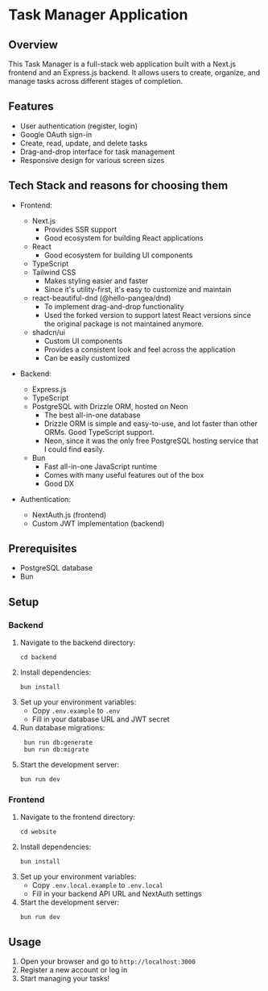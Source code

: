 # Task Manager Application

## Overview
This Task Manager is a full-stack web application built with a Next.js frontend and an Express.js backend. It allows users to create, organize, and manage tasks across different stages of completion.

## Features
- User authentication (register, login)
- Google OAuth sign-in
- Create, read, update, and delete tasks
- Drag-and-drop interface for task management
- Responsive design for various screen sizes

## Tech Stack and reasons for choosing them
- Frontend:
  - Next.js
    - Provides SSR support
    - Good ecosystem for building React applications
  - React
    - Good ecosystem for building UI components
  - TypeScript
  - Tailwind CSS
    - Makes styling easier and faster
    - Since it's utility-first, it's easy to customize and maintain
  - react-beautiful-dnd (@hello-pangea/dnd)
    - To implement drag-and-drop functionality
    - Used the forked version to support latest React versions since the original package is not maintained anymore.
  - shadcn/ui
    - Custom UI components
    - Provides a consistent look and feel across the application
    - Can be easily customized
- Backend:
  - Express.js
  - TypeScript
  - PostgreSQL with Drizzle ORM, hosted on Neon
    - The best all-in-one database 
    - Drizzle ORM is simple and easy-to-use, and lot faster than other ORMs. Good TypeScript support.
    - Neon, since it was the only free PostgreSQL hosting service that I could find easily.
  - Bun
    - Fast all-in-one JavaScript runtime
    - Comes with many useful features out of the box
    - Good DX

- Authentication:
  - NextAuth.js (frontend)
  - Custom JWT implementation (backend)

## Prerequisites
- PostgreSQL database
- Bun

## Setup

### Backend
1. Navigate to the backend directory:
   ```
   cd backend
   ```
2. Install dependencies:
   ```
   bun install
   ```
3. Set up your environment variables:
   - Copy `.env.example` to `.env`
   - Fill in your database URL and JWT secret
4. Run database migrations:
   ```
    bun run db:generate
    bun run db:migrate
   ```
5. Start the development server:
   ```
   bun run dev
   ```

### Frontend
1. Navigate to the frontend directory:
   ```
   cd website
   ```
2. Install dependencies:
   ```
   bun install
   ```
3. Set up your environment variables:
   - Copy `.env.local.example` to `.env.local`
   - Fill in your backend API URL and NextAuth settings
4. Start the development server:
   ```
   bun run dev
   ```

## Usage
1. Open your browser and go to `http://localhost:3000`
2. Register a new account or log in
3. Start managing your tasks!
